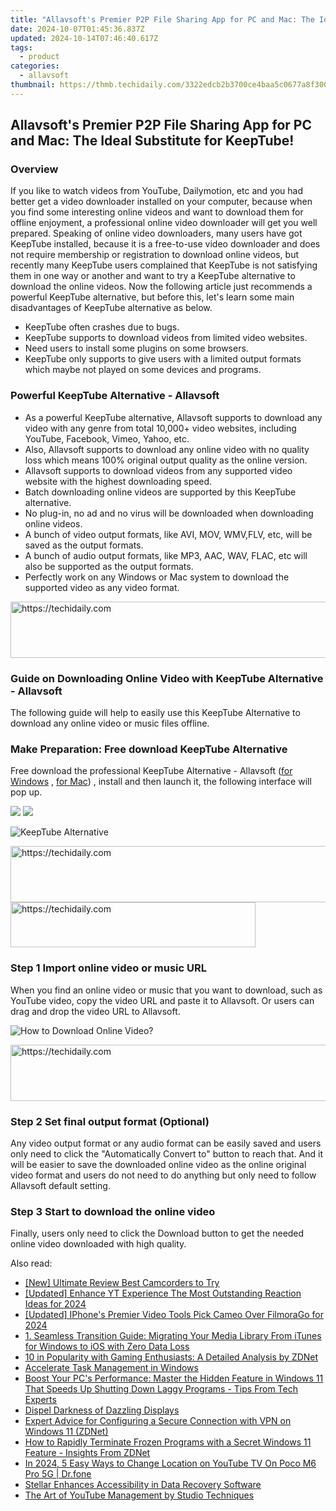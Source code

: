```yaml
---
title: "Allavsoft's Premier P2P File Sharing App for PC and Mac: The Ideal Substitute for KeepTube!"
date: 2024-10-07T01:45:36.837Z
updated: 2024-10-14T07:46:40.617Z
tags:
  - product
categories:
  - allavsoft
thumbnail: https://thmb.techidaily.com/3322edcb2b3700ce4baa5c0677a8f300e23dbf74c5228f8bd6ca0d33294791ed.png
---
```


## Allavsoft's Premier P2P File Sharing App for PC and Mac: The Ideal Substitute for KeepTube!

### Overview

If you like to watch videos from YouTube, Dailymotion, etc and you had better get a video downloader installed on your computer, because when you find some interesting online videos and want to download them for offline enjoyment, a professional online video downloader will get you well prepared. Speaking of online video downloaders, many users have got KeepTube installed, because it is a free-to-use video downloader and does not require membership or registration to download online videos, but recently many KeepTube users complained that KeepTube is not satisfying them in one way or another and want to try a KeepTube alternative to download the online videos. Now the following article just recommends a powerful KeepTube alternative, but before this, let's learn some main disadvantages of KeepTube alternative as below.

* KeepTube often crashes due to bugs.
* KeepTube supports to download videos from limited video websites.
* Need users to install some plugins on some browsers.
* KeepTube only supports to give users with a limited output formats which maybe not played on some devices and programs.

### Powerful KeepTube Alternative - Allavsoft

* As a powerful KeepTube alternative, Allavsoft supports to download any video with any genre from total 10,000+ video websites, including YouTube, Facebook, Vimeo, Yahoo, etc.
* Also, Allavsoft supports to download any online video with no quality loss which means 100% original output quality as the online version.
* Allavsoft supports to download videos from any supported video website with the highest downloading speed.
* Batch downloading online videos are supported by this KeepTube alternative.
* No plug-in, no ad and no virus will be downloaded when downloading online videos.
* A bunch of video output formats, like AVI, MOV, WMV,FLV, etc, will be saved as the output formats.
* A bunch of audio output formats, like MP3, AAC, WAV, FLAC, etc will also be supported as the output formats.
* Perfectly work on any Windows or Mac system to download the supported video as any video format.

<!-- affiliate ads begin -->
<a href="https://bluettifr.pxf.io/c/5597632/2145082/17095" target="_top" id="2145082">
  <img src="//a.impactradius-go.com/display-ad/17095-2145082" border="0" alt="https://techidaily.com" width="728" height="90"/>
</a>
<img height="0" width="0" src="https://bluettifr.pxf.io/i/5597632/2145082/17095" style="position:absolute;visibility:hidden;" border="0" />
<!-- affiliate ads end -->

### Guide on Downloading Online Video with KeepTube Alternative - Allavsoft

The following guide will help to easily use this KeepTube Alternative to download any online video or music files offline.

### Make Preparation: Free download KeepTube Alternative

Free download the professional KeepTube Alternative - Allavsoft ([for Windows](https://tools.techidaily.com/allavsoft/products/) , [for Mac](https://tools.techidaily.com/allavsoft/products/)) , install and then launch it, the following interface will pop up.

[![](https://www.allavsoft.com/how-to/../images/how-to/free-download-win.jpg)](https://tools.techidaily.com/allavsoft/products/) [![](https://www.allavsoft.com/how-to/../images/how-to/free-download-mac.jpg)](https://tools.techidaily.com/allavsoft/products/)

![KeepTube Alternative](https://www.allavsoft.com/how-to/../images/allavsoft/screen-shot-600.jpg)

<!-- affiliate ads begin -->
<a href="https://imp.i357552.net/c/5597632/1006793/11832" target="_top" id="1006793">
  <img src="//a.impactradius-go.com/display-ad/11832-1006793" border="0" alt="https://techidaily.com" width="728" height="90"/>
</a>
<img height="0" width="0" src="https://imp.i357552.net/i/5597632/1006793/11832" style="position:absolute;visibility:hidden;" border="0" />
<!-- affiliate ads end -->

<!-- affiliate ads begin -->
<a href="https://aligracehair.sjv.io/c/5597632/2135403/19272" target="_top" id="2135403">
  <img src="//a.impactradius-go.com/display-ad/19272-2135403" border="0" alt="https://techidaily.com" width="392" height="72"/>
</a>
<img height="0" width="0" src="https://aligracehair.sjv.io/i/5597632/2135403/19272" style="position:absolute;visibility:hidden;" border="0" />
<!-- affiliate ads end -->

### Step 1 Import online video or music URL

When you find an online video or music that you want to download, such as YouTube video, copy the video URL and paste it to Allavsoft. Or users can drag and drop the video URL to Allavsoft.

![How to Download Online Video?](https://www.allavsoft.com/how-to/../images/how-to/download-rtmp-video/download-rtmp-video.jpg)

<!-- affiliate ads begin -->
<a href="https://appsumo.8odi.net/c/5597632/2137380/7443" target="_top" id="2137380">
  <img src="//a.impactradius-go.com/display-ad/7443-2137380" border="0" alt="https://techidaily.com" width="728" height="90"/>
</a>
<img height="0" width="0" src="https://appsumo.8odi.net/i/5597632/2137380/7443" style="position:absolute;visibility:hidden;" border="0" />
<!-- affiliate ads end -->

### Step 2 Set final output format (Optional)

Any video output format or any audio format can be easily saved and users only need to click the "Automatically Convert to" button to reach that. And it will be easier to save the downloaded online video as the online original video format and users do not need to do anything but only need to follow Allavsoft default setting.

### Step 3 Start to download the online video

Finally, users only need to click the Download button to get the needed online video downloaded with high quality.

<ins class="adsbygoogle"
     style="display:block"
     data-ad-format="autorelaxed"
     data-ad-client="ca-pub-7571918770474297"
     data-ad-slot="1223367746"></ins>

<ins class="adsbygoogle"
     style="display:block"
     data-ad-client="ca-pub-7571918770474297"
     data-ad-slot="8358498916"
     data-ad-format="auto"
     data-full-width-responsive="true"></ins>

<span class="atpl-alsoreadstyle">Also read:</span>
<div><ul>
<li><a href="https://fox-helps.techidaily.com/new-ultimate-review-best-camcorders-to-try/"><u>[New] Ultimate Review Best Camcorders to Try</u></a></li>
<li><a href="https://facebook-video-share.techidaily.com/updated-enhance-yt-experience-the-most-outstanding-reaction-ideas-for-2024/"><u>[Updated] Enhance YT Experience The Most Outstanding Reaction Ideas for 2024</u></a></li>
<li><a href="https://vimeo-videos.techidaily.com/updated-iphones-premier-video-tools-pick-cameo-over-filmorago-for-2024/"><u>[Updated] IPhone's Premier Video Tools Pick Cameo Over FilmoraGo for 2024</u></a></li>
<li><a href="https://win-cheats.techidaily.com/1-seamless-transition-guide-migrating-your-media-library-from-itunes-for-windows-to-ios-with-zero-data-loss/"><u>1. Seamless Transition Guide: Migrating Your Media Library From iTunes for Windows to iOS with Zero Data Loss</u></a></li>
<li><a href="https://win-cheats.techidaily.com/10-in-popularity-with-gaming-enthusiasts-a-detailed-analysis-by-zdnet/"><u>10 in Popularity with Gaming Enthusiasts: A Detailed Analysis by ZDNet</u></a></li>
<li><a href="https://win-cheats.techidaily.com/accelerate-task-management-in-windows/"><u>Accelerate Task Management in Windows</u></a></li>
<li><a href="https://win-cheats.techidaily.com/boost-your-pcs-performance-master-the-hidden-feature-in-windows-11-that-speeds-up-shutting-down-laggy-programs-tips-from-tech-experts/"><u>Boost Your PC's Performance: Master the Hidden Feature in Windows 11 That Speeds Up Shutting Down Laggy Programs - Tips From Tech Experts</u></a></li>
<li><a href="https://graphic-issues.techidaily.com/dispel-darkness-of-dazzling-displays/"><u>Dispel Darkness of Dazzling Displays</u></a></li>
<li><a href="https://win-cheats.techidaily.com/expert-advice-for-configuring-a-secure-connection-with-vpn-on-windows-11-zdnet/"><u>Expert Advice for Configuring a Secure Connection with VPN on Windows 11 (ZDNet)</u></a></li>
<li><a href="https://win-cheats.techidaily.com/how-to-rapidly-terminate-frozen-programs-with-a-secret-windows-11-feature-insights-from-zdnet/"><u>How to Rapidly Terminate Frozen Programs with a Secret Windows 11 Feature - Insights From ZDNet</u></a></li>
<li><a href="https://change-location.techidaily.com/in-2024-5-easy-ways-to-change-location-on-youtube-tv-on-poco-m6-pro-5g-drfone-by-drfone-virtual-android/"><u>In 2024, 5 Easy Ways to Change Location on YouTube TV On Poco M6 Pro 5G | Dr.fone</u></a></li>
<li><a href="https://data-wizards.techidaily.com/stellar-enhances-accessibility-in-data-recovery-software/"><u>Stellar Enhances Accessibility in Data Recovery Software</u></a></li>
<li><a href="https://youtube-data.techidaily.com/rt-of-youtube-management-by-studio-techniques/"><u>The Art of YouTube Management by Studio Techniques</u></a></li>
</ul></div>

